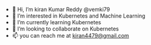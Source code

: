 - 👋 Hi, I’m kiran Kumar Reddy @vemki79
- 👀 I’m interested in Kubernetes and Machine Learning
- 🌱 I’m currently learning Kubernetes
- 💞️ I’m looking to collaborate on Kubernetes
- 📫 you can reach me at kiran4479@gmail.com

<!---
vemki79/vemki79 is a ✨ special ✨ repository because its `README.md` (this file) appears on your GitHub profile.
You can click the Preview link to take a look at your changes.
--->
